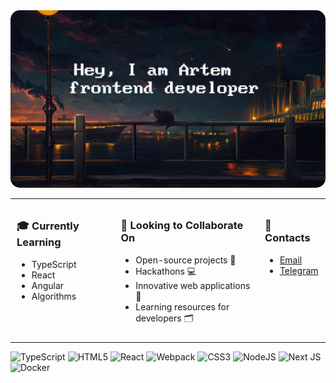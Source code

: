 <img style="border-radius:15px" src="./city-landscape.png"/>
<table>
  <tr>
    <td style="vertical-align: top; padding: 10px;">
      <h3>🎓 Currently Learning</h3>
      <ul>
        <li>TypeScript</li>
        <li>React</li>
        <li>Angular</li>
        <li>Algorithms</li>
      </ul>
    </td>
    <td style="vertical-align: top; padding: 10px;">
      <h3>💼 Looking to Collaborate On</h3>
      <ul>
        <li>Open-source projects 🤝</li>
        <li>Hackathons 💻</li>
        <li>Innovative web applications 🚀</li>
        <li>Learning resources for developers 🗂️</li>
      </ul>
    </td>
    <td style="vertical-align: top; padding: 10px;">
     <h3>📧 Contacts</h3>
     <ul>
      <li><a href="mailto:artem_fedchenko_2017@mail.ru">Email</a></li>
      <li><a href="https://t.me/fedddchenko">Telegram</a></li>
     </ul>
    </td>
  </tr>
</table>

![TypeScript](https://img.shields.io/badge/typescript-%23007ACC.svg?style=for-the-badge&logo=typescript&logoColor=white)
![HTML5](https://img.shields.io/badge/html5-%23E34F26.svg?style=for-the-badge&logo=html5&logoColor=white)
![React](https://img.shields.io/badge/react-%2320232a.svg?style=for-the-badge&logo=react&logoColor=%2361DAFB)
![Webpack](https://img.shields.io/badge/webpack-%238DD6F9.svg?style=for-the-badge&logo=webpack&logoColor=black)
![CSS3](https://img.shields.io/badge/css3-%231572B6.svg?style=for-the-badge&logo=css3&logoColor=white)
![NodeJS](https://img.shields.io/badge/node.js-6DA55F?style=for-the-badge&logo=node.js&logoColor=white)
![Next JS](https://img.shields.io/badge/Next-black?style=for-the-badge&logo=next.js&logoColor=white)
![Docker](https://img.shields.io/badge/docker-%230db7ed.svg?style=for-the-badge&logo=docker&logoColor=white)
